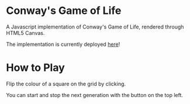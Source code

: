 # Conway's Game of Life

A Javascript implementation of Conway's Game of Life, rendered through HTML5 Canvas.

The implementation is currently deployed [here](https://breloom.xyz/conway.html)!

# How to Play

Flip the colour of a square on the grid by clicking.

You can start and stop the next generation with the button on the top left.